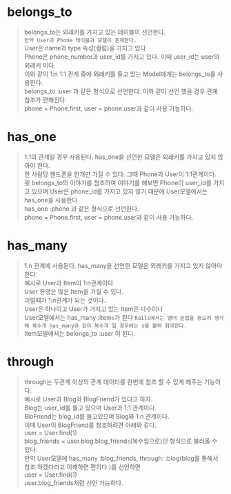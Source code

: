 # belongs_to
> belongs_to는 외래키를 가지고 있는 테이블이 선언한다.    
> `만약 User과 Phone 테이블과 모델이 존재한다.`   
> User은 name과 type 속성(컬럼)을 가지고 있다   
> Phone은 phone_number과 user_id를 가지고 있다. 이때 user_id는 user의 외래키 이다.    
> 이와 같이 1:n 1:1 관계 중에 외래키를 들고 있는 Model에게는 belongs_to를 사용한다.   
> belongs_to :user 과 같은 형식으로 선언한다. 이와 같이 선언 했을 경우 관계 참조가 편해진다.    
> phone = Phone.first, user = phone.user과 같이 사용 가능하다.    

# has_one
> 1:1의 관계일 경우 사용된다. has_one을 선언한 모델은 외래키를 가지고 있지 않아야 한다.   
> 한 사람당 핸드폰을 한개만 가질 수 있다. 그때 Phone과 User이 1:1관계이다.    
> 윗 belongs_to의 이야기를 참조하여 이야기를 해보면 Phone이 user_id를 가지고 있으며 User은 phone_id를 가지고 있지 않기 때문에 User모델에서는 has_one을 사용한다.    
> has_one :phone 과 같은 형식으로 선언한다.     
> phone = Phone.first, user = phone.user과 같이 사용 가능하다.    

# has_many
> 1:n 관계에 사용된다. has_many을 선언한 모델은 외래키를 가지고 있지 않아야 한다.   
> 예시로 User과 Item이 1:n관계이다    
> User 한명은 많은 Item을 가질 수 있다.   
> 이럴때가 1:n관계가 되는 것이다.     
> User은 하나이고 User가 가지고 있는 Item은 다수이니    
> User모델에서는 has_many :item`s`가 된다 `Rails에서는 영어 문법을 중요히 생각해 복수개 has_many와 같이 복수개 일 경우에는 s를 붙혀 줘야한다.`    
> Item모델에서는 belongs_to :user 이 된다.    

# through
> through는 두관계 이상의 관계 데이터를 한번에 참조 할 수 있게 해주는 기능이다.   
> 예시로 User과 Blog와 BlogFriend가 있다고 하자.    
> Blog는 user_id를 들고 있으며 User과 1:1 관계이다.   
> BloFriend는 blog_id를 들고있으며 Blog와 1:n 관계이다.   
> 이때 User이 BlogFriend를 참조하려면 아래와 같다.    
> user = User.find(1)   
> blog_friends = user.blog.blog_friend`s`(복수임으로)인 형식으로 불러올 수 있다.    
> 만약 User모델에 has_many :blog_friends, through: :blog(blog를 통해서 참조 하겠다라고 이해하면 편하다.)를 선언하면    
> user = User.find(1)   
> user.blog_friends처럼 선언 가능하다.    


